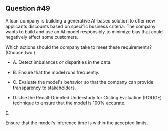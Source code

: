 ## Question #49

 A loan company is building a generative AI-based solution to offer new applicants discounts based on specific business criteria. The company wants to build and use an AI model responsibly to minimize bias that could negatively affect some customers.

Which actions should the company take to meet these requirements? (Choose two.)

- A. Detect imbalances or disparities in the data.

- B. Ensure that the model runs frequently.

- C. Evaluate the model's behavior so that the company can provide transparency to stakeholders.

- D. Use the Recall-Oriented Understudy for Gisting Evaluation (ROUGE) technique to ensure that the model is 100% accurate.

E.

Ensure that the model's inference time is within the accepted limits.